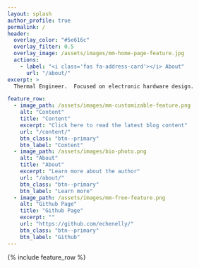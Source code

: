 ```yaml
---
layout: splash
author_profile: true
permalink: /
header:
  overlay_color: "#5e616c"
  overlay_filter: 0.5
  overlay_image: /assets/images/mm-home-page-feature.jpg
  actions:
    - label: "<i class='fas fa-address-card'></i> About"
      url: "/about/"
excerpt: >
  Thermal Engineer.  Focused on electronic hardware design.

feature_row:
  - image_path: /assets/images/mm-customizable-feature.png
    alt: "Content"
    title: "Content"
    excerpt: "Click here to read the latest blog content"
    url: "/content/"
    btn_class: "btn--primary"
    btn_label: "Content"
  - image_path: /assets/images/bio-photo.png
    alt: "About"
    title: "About"
    excerpt: "Learn more about the author"
    url: "/about/"
    btn_class: "btn--primary"
    btn_label: "Learn more"
  - image_path: /assets/images/mm-free-feature.png
    alt: "Github Page"
    title: "Github Page"
    excerpt: ""
    url: "https://github.com/echenelly/"
    btn_class: "btn--primary"
    btn_label: "Github"      
---
```


{% include feature_row %}